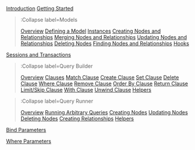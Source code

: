 [Introduction](/)
[Getting Started](/docs/Getting-Started)

> :Collapse label=Models
> 
> [Overview](/docs/Models/Overview)
> [Defining a Model](/docs/Models/Defining-a-Model)
> [Instances](/docs/Models/Instances)
> [Creating Nodes and Relationships](/docs/Models/Creating-Nodes-and-Relationships)
> [Merging Nodes and Relationships](/docs/Models/Merging-Nodes-and-Relationships)
> [Updating Nodes and Relationships](/docs/Models/Updating-Nodes-and-Relationships)
> [Deleting Nodes](/docs/Models/Deleting-Nodes)
> [Finding Nodes and Relationships](/docs/Models/Finding-Nodes-And-Relationships)
> [Hooks](/docs/Models/Hooks)

[Sessions and Transactions](/docs/Sessions-and-Transactions)

> :Collapse label=Query Builder
> 
> [Overview](/docs/QueryBuilder/Overview)
> [Clauses](/docs/QueryBuilder/Clauses)
> [Match Clause](/docs/QueryBuilder/Match-Clause)
> [Create Clause](/docs/QueryBuilder/Create-Clause)
> [Set Clause](/docs/QueryBuilder/Set-Clause)
> [Delete Clause](/docs/QueryBuilder/Delete-Clause)
> [Where Clause](/docs/QueryBuilder/Where-Clause)
> [Remove Clause](/docs/QueryBuilder/Remove-Clause)
> [Order By Clause](/docs/QueryBuilder/Order-By-Clause)
> [Return Clause](/docs/QueryBuilder/Return-Clause)
> [Limit/Skip Clause](/docs/QueryBuilder/Limit-Skip-Clause)
> [With Clause](/docs/QueryBuilder/With-Clause)
> [Unwind Clause](/docs/QueryBuilder/Unwind-Clause)
> [Helpers](/docs/QueryBuilder/Helpers)

> :Collapse label=Query Runner
> 
> [Overview](/docs/QueryRunner/Overview)
> [Running Arbitrary Queries](/docs/QueryRunner/Running-Arbitrary-Queries)
> [Creating Nodes](/docs/QueryRunner/Creating-Nodes)
> [Updating Nodes](/docs/QueryRunner/Updating-Nodes)
> [Deleting Nodes](/docs/QueryRunner/Deleting-Nodes)
> [Creating Relationships](/docs/QueryRunner/Creating-Relationships)
> [Helpers](/docs/QueryRunner/Helpers)

[Bind Parameters](/docs/Bind-Parameters)

[Where Parameters](/docs/Where-Parameters)
